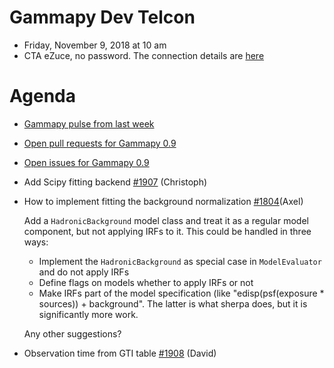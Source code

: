 # Gammapy Dev Telcon

* Friday, November 9, 2018 at 10 am
* CTA eZuce, no password. The connection details are [here](../2018-10-12/ezuce.txt)

# Agenda

* [Gammapy pulse from last week](https://github.com/gammapy/gammapy/pulse)
* [Open pull requests for Gammapy 0.9](https://github.com/gammapy/gammapy/pulls?q=is%3Aopen+is%3Apr+milestone%3A0.9)
* [Open issues for Gammapy 0.9](https://github.com/gammapy/gammapy/issues?q=is%3Aopen+is%3Aissue+milestone%3A0.9)
* Add Scipy fitting backend [#1907](https://github.com/gammapy/gammapy/issues/1907) (Christoph)
* How to implement fitting the background normalization [#1804](https://github.com/gammapy/gammapy/issues/1804)(Axel)

  Add a `HadronicBackground` model class and treat it as a regular model component, but not
  applying IRFs to it. This could be handled in three ways:

    - Implement the `HadronicBackground` as special case in `ModelEvaluator` and do not apply IRFs
    - Define flags on models whether to apply IRFs or not
    - Make IRFs part of the model specification (like "edisp(psf(exposure * sources)) + background". The
      latter is what sherpa does, but it is significantly more work. 
  
  Any other suggestions?

* Observation time from GTI table [#1908](https://github.com/gammapy/gammapy/pull/1908) (David)


